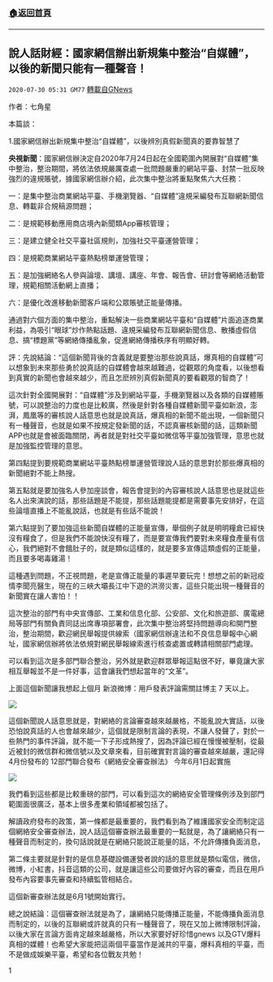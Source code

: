 ###  [:house:返回首頁](https://github.com/ourhimalayas/txt)
---

## 說人話財經：國家網信辦出新規集中整治“自媒體”，以後的新聞只能有一種聲音！
`2020-07-30 05:31 GM77` [轉載自GNews](https://gnews.org/zh-hant/280157/)

作者：七角星

本篇談：

1.國家網信辦出新規集中整治“自媒體”，以後辨別真假新聞真的要靠智慧了

**央視新聞**：國家網信辦決定自2020年7月24日起在全國範圍內開展對“自媒體”集中整治，整治期間，將依法依規嚴厲查處一批問題嚴重的網站平臺、封禁一批反映強烈的違規賬號，據國家網信辦介紹，此次集中整治將重點聚焦六大任務：

一：是集中整治商業網站平臺、手機瀏覽器、“自媒體”違規采編發布互聯網新聞信息、轉載非合規稿源問題；

二：是規範移動應用商店境內新聞類App審核管理；

三：是建立健全社交平臺社區規則，加強社交平臺運營管理；

四：是規範商業網站平臺熱點榜單運營管理；

五：是加強網絡名人參與論壇、講壇、講座、年會、報告會、研討會等網絡活動管理，規範相關活動網上直播；

六：是優化改進移動新聞客戶端和公眾賬號正能量傳播。

通過對六個方面的集中整治，重點解決一些商業網站平臺和“自媒體”片面追逐商業利益，為吸引“眼球”炒作熱點話題、違規采編發布互聯網新聞信息、散播虛假信息、搞“標題黨”等網絡傳播亂象，促進網絡傳播秩序有明顯好轉。

評：先說結論：“這個新聞背後的含義就是要整治那些說真話，爆真相的自媒體”可以想象到未來那些勇於說真話的自媒體會越來越難過，從觀眾的角度看，以後想看到真實的新聞也會越來越少，而且怎麽辨別真假新聞真的要看觀眾的智商了！

這次針對全國開展對：“自媒體”涉及到網站平臺，手機瀏覽器以及各類的自媒體賬號，可以說整治的力度也是比較廣，然後是針對各種自媒體新聞平臺如新浪，澎湃，鳳凰等的審核說人話意思也就是說真話，爆真相的新聞不能出現，一個新聞只有一種聲音，也就是如果不按規定發新聞的話，不認真審核新聞的話，這類新聞APP也就是會被面臨關閉，再者就是對社交平臺如微信等平臺加強管理，意思也就是加強監控管理的意思。

第四點提到要規範商業網站平臺熱點榜單運營管理說人話的意思對於那些爆真相的新聞絕對不能上熱搜。

第五點就是要加強名人參加座談會，報告會提到的內容審核說人話意思也是就這些名人出來演說的話，那些話題是不能提，那些話題能提都是需要事先安排好，在這些論壇直播上不能亂說話，也就是有些話不能說！

第六點提到了要加強這些新聞自媒體的正能量宣傳，舉個例子就是明明糧倉已經快沒有糧食了，但是我們不能說快沒有糧了，而是要宣傳我們要對未來糧食產量有信心，我們絕對不會餓肚子的，就是類似這樣的，就是要多宣傳這類虛假的正能量，而且要多喝毒雞湯！

這種遇到問題，不正視問題，老是宣傳正能量的事遲早要玩完！想想之前的新冠疫情李聞亮醫生，現在的三峽大壩長江中下遊的洪澇災害，這些只能出現一種聲音的新聞實在讓人害怕！！

這次整治的部門有中央宣傳部、工業和信息化部、公安部、文化和旅遊部、廣電總局等部門有關負責同誌出席專項部署會，此次集中整治將堅持問題導向和開門整治，整治期間，歡迎網民舉報提供線索（國家網信辦違法和不良信息舉報中心網址，國家網信辦將依法依規對網民舉報線索進行核查處置或轉請相關部門處理。

可以看到這次是多部門聯合整治，另外就是歡迎群眾舉報這點很不好，畢竟讓大家相互舉報並不是一件好事，這會讓我們想起當年的“文革”。

上面這個新聞讓我想起上個月 新浪微博：用戶發表評論需關註博主 7 天以上。![]()

![](https://s3.amazonaws.com/gnews-media-offload/wp-content/uploads/2020/07/30023710/1-153.png)

這個新聞說人話意思就是，對網絡的言論審查越來越嚴格，不能亂說大實話，以後恐怕說真話的人也會越來越少，這個就是限制言論的表現，不讓人發聲了，對於一些熱門的事件評論，就不能一下子形成熱搜了，因為評論已經在慢慢被壓制，從最近被封的微信群和微信號以及文章來看，目前確實對言論的審查越來越嚴，還記得4月份發布的 12部門聯合發布《網絡安全審查辦法》 今年6月1日起實施![]()

![](https://s3.amazonaws.com/gnews-media-offload/wp-content/uploads/2020/07/30024229/2-32.png)

我們看到這些都是比較重磅的部門，可以看到這次的網絡安全管理條例涉及到部門範圍面很廣泛，基本上很多產業和領域都被包括了。

解讀政府發布的政策，第一條都是最重要的，我們看到為了維護國家安全而制定這個網絡安全審查辦法，說人話這個審查辦法最重要的一點就是，為了讓網絡只有一種聲音而制定的，換句話說就是在網絡只能說正能量的話，不允許傳播負面消息，

第二條主要就是針對的是信息基礎設備運營者說的話的意思就是類似電信，微信，微博，小紅書，抖音這類的公司，就是讓這些公司要做好內容的審查，而且在用戶發布內容要事先審查和持續監管相結合。

這個新審查辦法就是6月1號開始實行。

總之說結論：這個審查辦法就是為了，讓網絡只能傳播正能量，不能傳播負面消息而制定的，以後的互聯網或許就真的只有一種聲音了，現在又加上微博限制評論，以後大家在言論方面肯定越來越嚴格，所以大家要好好珍惜gnews 以及GTV爆料真相的媒體！也希望大家能把這兩個平臺當作是滅共的平臺，爆料真相的平臺，而不是做成娛樂平臺，希望和各位戰友共勉！

1
